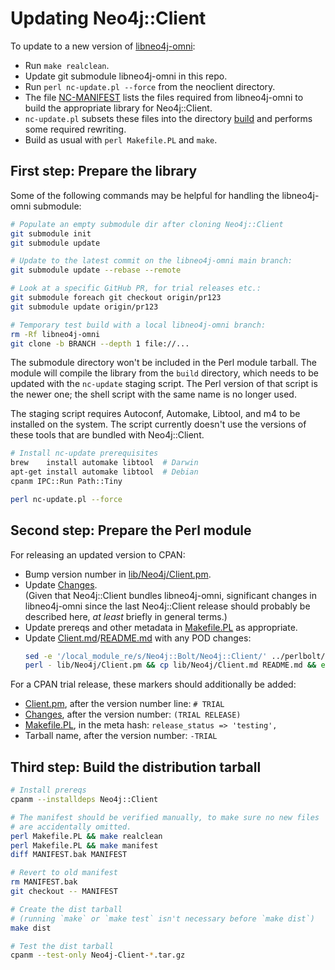 # Updating Neo4j::Client

To update to a new version of [libneo4j-omni](http://github.com/majensen/libneo4j-omni):

* Run `make realclean`.
* Update git submodule libneo4j-omni in this repo.
* Run `perl nc-update.pl --force` from the neoclient directory.
 * The file [NC-MANIFEST](/NC-MANIFEST) lists the files required from libneo4j-omni to build the appropriate library for Neo4j::Client.
 * `nc-update.pl` subsets these files into the directory [build](/build) and performs some required rewriting.
* Build as usual with `perl Makefile.PL` and `make`.


## First step: Prepare the library

Some of the following commands may be helpful for handling the libneo4j-omni
submodule:

```sh
# Populate an empty submodule dir after cloning Neo4j::Client
git submodule init
git submodule update

# Update to the latest commit on the libneo4j-omni main branch:
git submodule update --rebase --remote

# Look at a specific GitHub PR, for trial releases etc.:
git submodule foreach git checkout origin/pr123
git submodule update origin/pr123

# Temporary test build with a local libneo4j-omni branch:
rm -Rf libneo4j-omni
git clone -b BRANCH --depth 1 file://...
```

The submodule directory won't be included in the Perl module tarball.
The module will compile the library from the `build` directory,
which needs to be updated with the `nc-update` staging script.
The Perl version of that script is the newer one;
the shell script with the same name is no longer used.

The staging script requires Autoconf, Automake, Libtool, and m4 to be
installed on the system. The script currently doesn't use the versions
of these tools that are bundled with Neo4j::Client.

```sh
# Install nc-update prerequisites
brew    install automake libtool  # Darwin
apt-get install automake libtool  # Debian
cpanm IPC::Run Path::Tiny

perl nc-update.pl --force
```


## Second step: Prepare the Perl module

For releasing an updated version to CPAN:

- Bump version number in [lib/Neo4j/Client.pm](lib/Neo4j/Client.pm).
- Update [Changes](Changes).  
    (Given that Neo4j::Client bundles libneo4j-omni, significant changes
    in libneo4j-omni since the last Neo4j::Client release should probably
    be described here, *at least* briefly in general terms.)
- Update prereqs and other metadata in [Makefile.PL](Makefile.PL) as appropriate.
- Update [Client.md](lib/Neo4j/Client.md)/[README.md](README.md) with any POD changes:
    ```sh
    sed -e '/local_module_re/s/Neo4j::Bolt/Neo4j::Client/' ../perlbolt/pod2md.PL |
    perl - lib/Neo4j/Client.pm && cp lib/Neo4j/Client.md README.md && echo ok
    ```

For a CPAN trial release, these markers should additionally be added:

- [Client.pm](lib/Neo4j/Client.pm), after the version number line: `# TRIAL`
- [Changes](Changes), after the version number: `(TRIAL RELEASE)`
- [Makefile.PL](Makefile.PL), in the meta hash: `release_status => 'testing',`
- Tarball name, after the version number: `-TRIAL`


## Third step: Build the distribution tarball

```sh
# Install prereqs
cpanm --installdeps Neo4j::Client

# The manifest should be verified manually, to make sure no new files
# are accidentally omitted.
perl Makefile.PL && make realclean
perl Makefile.PL && make manifest
diff MANIFEST.bak MANIFEST

# Revert to old manifest
rm MANIFEST.bak
git checkout -- MANIFEST

# Create the dist tarball
# (running `make` or `make test` isn't necessary before `make dist`)
make dist

# Test the dist tarball
cpanm --test-only Neo4j-Client-*.tar.gz
```
